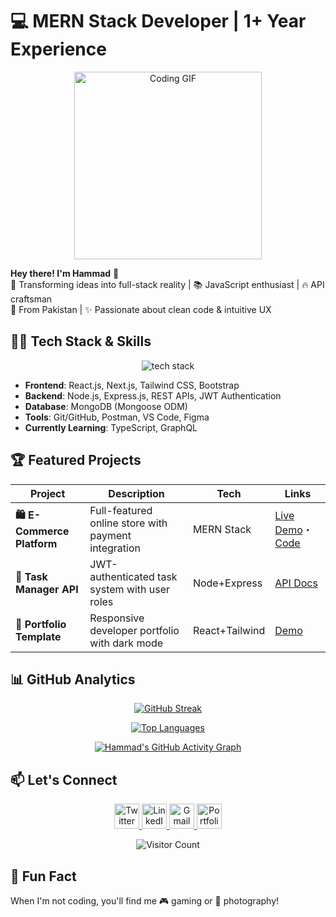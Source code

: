# 💻 MERN Stack Developer | 1+ Year Experience 

<div align="center">
  <img src="https://media.giphy.com/media/qgQUggAC3Pfv687qPC/giphy.gif" width="300" alt="Coding GIF">
</div>

**Hey there! I'm Hammad** 👋  
🚀 Transforming ideas into full-stack reality | 📚 JavaScript enthusiast | 🔥 API craftsman  
📍 From Pakistan | ✨ Passionate about clean code & intuitive UX  

## 👨‍💻 Tech Stack & Skills

<p align="center">
  <img src="https://skillicons.dev/icons?i=js,ts,react,next,nodejs,mongodb,express,tailwind,bootstrap,git,github,vscode,postman,figma" alt="tech stack" />
</p>

- **Frontend**: React.js, Next.js, Tailwind CSS, Bootstrap
- **Backend**: Node.js, Express.js, REST APIs, JWT Authentication
- **Database**: MongoDB (Mongoose ODM)
- **Tools**: Git/GitHub, Postman, VS Code, Figma
- **Currently Learning**: TypeScript, GraphQL

## 🏆 Featured Projects

| Project | Description | Tech | Links |
|---------|-------------|------|-------|
| **🛍️ E-Commerce Platform** | Full-featured online store with payment integration | MERN Stack | [Live Demo](https://hammad088.netlify.app)・[Code](link) |
| **📝 Task Manager API** | JWT-authenticated task system with user roles | Node+Express | [API Docs](https://hammad088.netlify.app) |
| **🎨 Portfolio Template** | Responsive developer portfolio with dark mode | React+Tailwind | [Demo](https://hammad08.netlify.app) |

## 📊 GitHub Analytics

<div align="center">
  
[![GitHub Streak](https://github-readme-streak-stats.herokuapp.com/?user=CodeWithHammad6&theme=dark)](https://git.io/streak-stats)

[![Top Languages](https://github-readme-stats.vercel.app/api/top-langs/?username=CodeWithHammad6&layout=compact&theme=vision-friendly-dark&hide_border=true&border_radius=10)](https://github.com/CodeWithHammad6)

[![Hammad's GitHub Activity Graph](https://github-readme-activity-graph.vercel.app/graph?username=CodeWithHammad6&theme=react-dark&hide_border=true&area=true)](https://github.com/CodeWithHammad6)

</div>

## 📫 Let's Connect

<p align="center">
  <a href="https://x.com/Hammadp508?t=-x0g6y2GdUoKoelqKXpMUA&s=08">
    <img src="https://img.icons8.com/color/48/000000/twitter--v1.png" alt="Twitter" width="40"/>
  </a>
  <a href="https://www.linkedin.com/in/hammad-ch-0b242a24b">
    <img src="https://img.icons8.com/color/48/000000/linkedin.png" alt="LinkedIn" width="40"/>
  </a>
  <a href="mailto:hammadp5087@gmail.com">
    <img src="https://img.icons8.com/color/48/000000/gmail-new.png" alt="Gmail" width="40"/>
  </a>
  <a href="https://hammad08.netlify.app">
    <img src="https://img.icons8.com/external-itim2101-lineal-color-itim2101/48/000000/external-portfolio-business-and-finance-itim2101-lineal-color-itim2101.png" alt="Portfolio" width="40"/>
  </a>
</p>

<div align="center">
  
![Visitor Count](https://komarev.com/ghpvc/?username=CodeWithHammad6&color=blueviolet&label=PROFILE+VIEWS&style=flat-square)

</div>

## 🎨 Fun Fact
When I'm not coding, you'll find me 🎮 gaming or 📸 photography!
